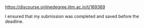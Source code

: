 https://discourse.onlinedegree.iitm.ac.in/t/169369

I ensured that my submission was completed and saved before the deadline.